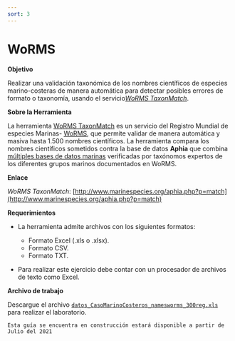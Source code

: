```yaml
---
sort: 3
---
```


# WoRMS

**Objetivo**

Realizar una validación taxonómica de los nombres científicos de especies marino-costeras de manera automática para detectar posibles errores de formato o taxonomía, usando el servicio[_WoRMS TaxonMatch_](http://www.marinespecies.org/aphia.php?p=match).


**Sobre la Herramienta**

La herramienta [WoRMS TaxonMatch](http://www.marinespecies.org/aphia.php?p=match) es un servicio del Registro Mundial de especies Marinas- [WoRMS](https://www.marinespecies.org/), que permite validar de manera automática y masiva hasta 1.500 nombres científicos. La herramienta compara los nombres científicos sometidos contra la base de datos **Aphia** que combina [múltiples bases de datos marinas](http://www.marinespecies.org/subregisters.php) verificadas por taxónomos expertos de los diferentes grupos marinos documentados en WoRMS. 

**Enlace**

*WoRMS TaxonMatch*: [http://www.marinespecies.org/aphia.php?p=match](http://www.marinespecies.org/aphia.php?p=match)

**Requerimientos** 

* La herramienta admite archivos con los siguientes formatos:
    - Formato Excel (.xls o .xlsx).
    - Formato CSV.
    - Formato TXT.
    
* Para realizar este ejercicio debe contar con un procesador de archivos de texto como Excel.

**Archivo de trabajo**

Descargue el archivo [```datos_CasoMarinoCosteros_namesworms_300reg.xls```](https://raw.githubusercontent.com/SIB-Colombia/Formacion/master/LAB/lab02/_docs/Datos_WoRMS.xlsx) para realizar el laboratorio.

```warning
Esta guía se encuentra en construcción estará disponible a partir de Julio del 2021
```
